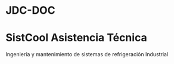 # JDC-DOC
# SistCool Asistencia Técnica
Ingeniería y mantenimiento de sistemas de refrigeración Industrial
